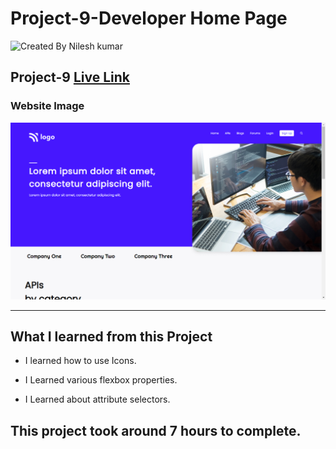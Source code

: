 # Project-9-Developer Home Page

![Created By Nilesh kumar](https://img.shields.io/badge/CreatedBy-NileshKumar-brightgreen)

## **Project-9** [Live Link]()  

### Website Image
![website img](./screenshots/webpage%20img.png)
***
## What I learned from this Project

- I learned how to use Icons.

- I Learned various flexbox properties.

- I Learned about attribute selectors.


## This project took around 7 hours to complete.